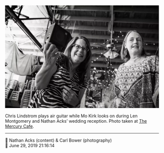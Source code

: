 ![Chris Lindstrom plays air guitar while Mo Kirk looks on](assets/1815cc8752a0ce62f16acf53b4d92c19.webp)

Chris Lindstrom plays air guitar while Mo Kirk looks on during Len Montgomery and Nathan Acks’ wedding reception. Photo taken at [The Mercury Cafe](http://mercurycafe.com/).

- - - -

<span aria-hidden="true">👥</span> Nathan Acks (content) & Carl Bower (photography)  
<span aria-hidden="true">📅</span> June 29, 2019 21:16:14
